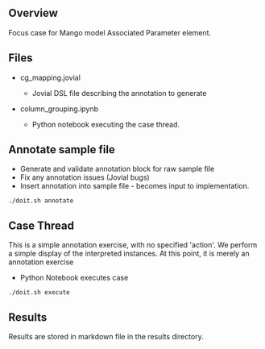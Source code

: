 ## Overview
Focus case for Mango model Associated Parameter element.  

## Files
* cg_mapping.jovial
    * Jovial DSL file describing the annotation to generate

* column_grouping.ipynb
    * Python notebook executing the case thread.

## Annotate sample file
* Generate and validate annotation block for raw sample file
* Fix any annotation issues (Jovial bugs)
* Insert annotation into sample file - becomes input to implementation.
```
./doit.sh annotate
```

## Case Thread
This is a simple annotation exercise, with no specified 'action'.
We perform a simple display of the interpreted instances.
At this point, it is merely an annotation exercise

* Python Notebook executes case
```
./doit.sh execute
```

## Results
Results are stored in markdown file in the results directory.

